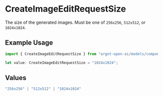 # CreateImageEditRequestSize

The size of the generated images. Must be one of `256x256`, `512x512`, or `1024x1024`.

## Example Usage

```typescript
import { CreateImageEditRequestSize } from "argot-open-ai/models/components";

let value: CreateImageEditRequestSize = "1024x1024";
```

## Values

```typescript
"256x256" | "512x512" | "1024x1024"
```